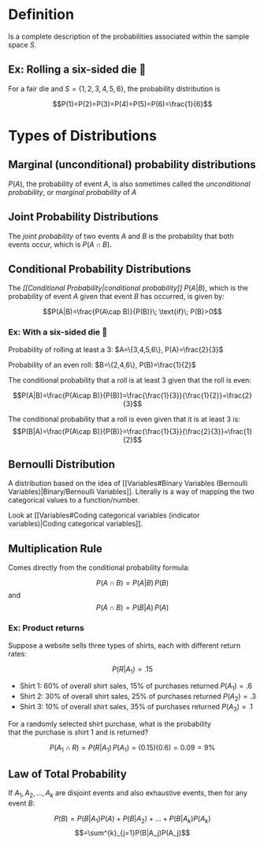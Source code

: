 
# Definition

Is a complete description of the probabilities associated within the sample space $S$. 

## Ex: Rolling a six-sided die 🎲

For a fair die and $S=\{1,2,3,4,5,6\}$, the probability distribution is 

$$P(1)=P(2)=P(3)=P(4)=P(5)=P(6)=\frac{1}{6}$$

# Types of Distributions

## Marginal (unconditional) probability distributions

$P(A)$, the probability of event $A$, is also sometimes called the *unconditional probability*, or *marginal probability* of $A$

## Joint Probability Distributions

The *joint probability* of two events $A$ and $B$ is the probability that both events occur, which is $P(A\cap B)$.

## Conditional Probability Distributions

The *[[Conditional Probability|conditional probability]]* $P(A|B)$, which is the probability of event $A$ given that event $B$ has occurred, is given by:

$$P(A|B)=\frac{P(A\cap B)}{P(B)}\; \text{if}\; P(B)>0$$

### Ex: With a six-sided die 🎲

Probability of rolling at least a $3$: $A=\{3,4,5,6\}, P(A)=\frac{2}{3}$

Probability of an even roll: $B=\{2,4,6\}, P(B)=\frac{1}{2}$

The conditional probability that a roll is at least $3$ given that the roll is even:

$$P(A|B)=\frac{P(A\cap B)}{P(B)}=\frac{\frac{1}{3}}{\frac{1}{2}}=\frac{2}{3}$$

The conditional probability that a roll is even given that it is at least 3 is:
$$P(B|A)=\frac{P(A\cap B)}{P(B)}=\frac{\frac{1}{3}}{\frac{2}{3}}=\frac{1}{2}$$

## Bernoulli Distribution

A distribution based on the idea of [[Variables#Binary Variables (Bernoulli Variables)|Binary/Bernoulli Variables]]. Literally is a way of mapping the two categorical values to a function/number.

Look at [[Variables#Coding categorical variables (indicator variables)|Coding categorical variables]].

## Multiplication Rule

Comes directly from the conditional probability formula:

$$
P(A\cap B)=P(A|B)\,P(B)$$
and
$$P(A\cap B)=P(B|A)\,P(A)$$



### Ex: Product returns

Suppose a website sells three types of shirts, each with different return rates:


$$P(R|A_1)=.15$$
- Shirt 1: 60% of overall shirt sales, 15% of purchases returned  $P(A_1)=.6$
- Shirt 2: 30% of overall shirt sales, 25% of purchases returned $P(A_2)=.3$
- Shirt 3: 10% of overall shirt sales, 35% of purchases returned $P(A_3)=.1$

For a randomly selected shirt purchase, what is the probability  
that the purchase is shirt 1 and is returned?

$$P(A_1\cap R)=P(R|A_1)\,P(A_1)=(0.15)(0.6)=0.09=9\%$$

## Law of Total Probability

If $A_1, A_2, \ldots, A_k$ are disjoint events and also exhaustive events, then for any event $B$:

$$P(B)=P(B|A_1)P(A)+P(B|A_2)+\ldots+P(B|A_k)P(A_k)$$
$$=\sum^{k}_{j=1}P(B|A_j)P(A_j)$$
